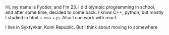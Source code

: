 Hi, my name is Fyodor, and I'm 23.
I did olympic programming in school, and after some time, decided to come back.
I know C++, python, but mostly I studied in html + css + js.
Also I can work with react.

I live in Syktyvkar, Komi Republic. But I think about moving to somewhere
